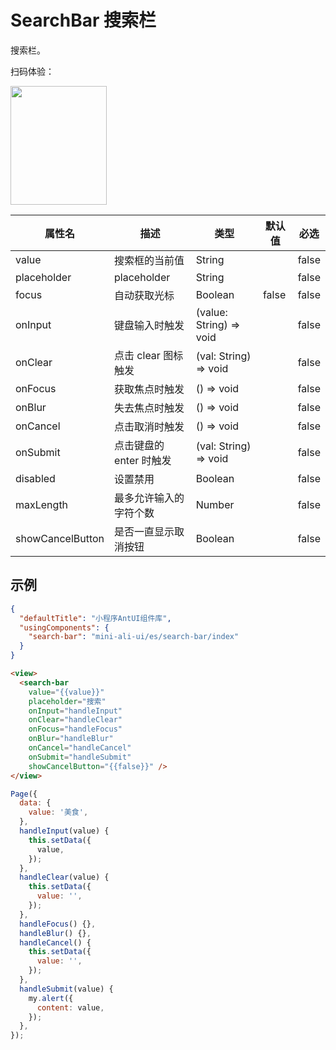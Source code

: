 # SearchBar 搜索栏

搜索栏。

扫码体验：

<img src="https://gw.alipayobjects.com/zos/rmsportal/VtRSLehBBvvrKgQSjOvZ.jpeg" width="154" height="190" />


| 属性名 | 描述 | 类型 | 默认值 | 必选 |
| ---- | ---- | ---- | ---- | ---- |
| value | 搜索框的当前值 | String |  | false |
| placeholder | placeholder | String | | false |
| focus | 自动获取光标 | Boolean | false | false |
| onInput | 键盘输入时触发 | (value: String) => void | | false |
| onClear | 点击 clear 图标触发 | (val: String) => void | | false |
| onFocus | 获取焦点时触发 | () => void | | false |
| onBlur | 失去焦点时触发 | () => void | | false |
| onCancel | 点击取消时触发 | () => void | | false |
| onSubmit | 点击键盘的 enter 时触发 | (val: String) => void | | false |
| disabled | 设置禁用 | Boolean | | false |
| maxLength | 最多允许输入的字符个数 | Number | | false |
| showCancelButton | 是否一直显示取消按钮 | Boolean | | false |

## 示例

```json
{
  "defaultTitle": "小程序AntUI组件库",
  "usingComponents": {
    "search-bar": "mini-ali-ui/es/search-bar/index"
  }
}
```

```html
<view>
  <search-bar
    value="{{value}}"
    placeholder="搜索"
    onInput="handleInput"
    onClear="handleClear"
    onFocus="handleFocus"
    onBlur="handleBlur"
    onCancel="handleCancel"
    onSubmit="handleSubmit"
    showCancelButton="{{false}}" />
</view>
```

```javascript
Page({
  data: {
    value: '美食',
  },
  handleInput(value) {
    this.setData({
      value,
    });
  },
  handleClear(value) {
    this.setData({
      value: '',
    });
  },
  handleFocus() {},
  handleBlur() {},
  handleCancel() {
    this.setData({
      value: '',
    });
  },
  handleSubmit(value) {
    my.alert({
      content: value,
    });
  },
});
```

